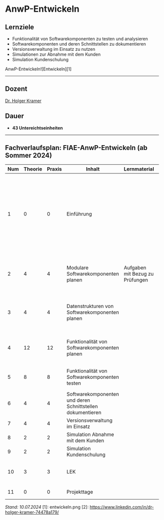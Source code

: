 # AnwP-Entwickeln

## Lernziele

- Funktionalität von Softwarekomponenten zu testen und analysieren  
- Softwarekomponenten und deren Schnittstellen zu dokumentieren  
- Versionsverwaltung im Einsatz zu nutzen  
- Simulationen zur Abnahme mit dem Kunden  
- Simulation Kundenschulung

AnwP-Entwickeln![Entwickeln][1]

---

## Dozent

[Dr. Holger Kramer](https://www.linkedin.com/in/dr-holger-kramer-74478a179/)  

## Dauer

- __43 Untereichtseinheiten__

---

## Fachverlaufsplan: FIAE-AnwP-Entwickeln (ab Sommer 2024)

| Num | Theorie | Praxis | Inhalt                                                 | Lernmaterial                     | Aufgaben                                               | Anmerkungen                                                                                               |
|-----|---------|--------|--------------------------------------------------------|----------------------------------|--------------------------------------------------------|----------------------------------------------------------------------------------------------------------|
| 1   | 0       | 0      | Einführung                                             |                                  | Gemeinsam Ziele für den Kurs entwickeln                | Durchführung anhand Übungsprojekt sehr förderlich. Voraussetzungen und Ziele beinhalten verschiedene Aspekte wie Datenschutz, Analyse, Designverfahren, etc. |
| 2   | 4       | 4      | Modulare Softwarekomponenten planen                    | Aufgaben mit Bezug zu Prüfungen | Wasserfallmodell, Agile Modelle, Architekturmodelle (z. B. MVC), Programmspezifikation, Softwarequalität |                                                                                                          |
| 3   | 4       | 4      | Datenstrukturen von Softwarekomponenten planen         |                                  | Mehrdimensionales Array, Prüfungsaufgaben              | Grundlegende Datenstrukturen auswählen und anwenden, insbesondere in Python.                              |
| 4   | 12      | 12     | Funktionalität von Softwarekomponenten planen          |                                  | Algorithmen, Sortierverfahren, Komprimierungs- und Verschlüsselungsverfahren, JSON & Webservices | Dokumentation im Pflichtenheft                                                                            |
| 5   | 8       | 8      | Funktionalität von Softwarekomponenten testen          |                                  | Testverfahren und Testfälle (Unittests, Integrationstests, Belastungstests) |                                                                                                          |
| 6   | 4       | 4      | Softwarekomponenten und deren Schnittstellen dokumentieren |                                  | Dokumentation von Komponenten und Schnittstellen      |                                                                                                          |
| 7   | 4       | 4      | Versionsverwaltung im Einsatz                          |                                  | Branches, Pull, Push, Merge                            |                                                                                                          |
| 8   | 2       | 2      | Simulation Abnahme mit dem Kunden                      |                                  | Abnahmeprotokoll erstellen                             |                                                                                                          |
| 9   | 2       | 2      | Simulation Kundenschulung                              |                                  | Dokumentation für den Kundenbetrieb                    |                                                                                                          |
| 10  | 3       | 3      | LEK                                                    |                                  | Nacharbeiten, wenn nötig                               | Durchführung und Nachbesprechung einer Leistungskontrolle                                                 |
| 11  | 0       | 0      | Projekttage                                            |                                  | Nachbessern, wenn nötig                                | Durchführung und Lernbegleitung                                                                           |

*Stand: 10.07.2024*
[1]: entwickeln.png
[2]: <https://www.linkedin.com/in/dr-holger-kramer-74478a179/>
